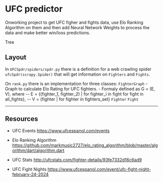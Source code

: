 # UFC predictor

Onworking project to get UFC figher and fights data, use Elo Ranking Algorithm on them and then add Neural Network Weights to process the data and make better win/loss predictions.


Tree

## Layout

In `UFCSpdr/spiders/spdr.py` there is a definition for a web crawling spider `ufcSpdr(scrapy.Spider)` that will get information on `Fighters` and `Fights`.

On `rank.py` there is an implementation for three classes:
  `FighterGraph` 
    - Graph to calculate Elo Rating for UFC fighters. 
    - Formaly defined as G = (E, V), where
        -- E = {(fighter_1, fighter_2) | for fighter_i in fight for fight in all_fights},
        -- V = {fighter | for fighter in fighters_set}
  `Fighter`
  `Fight`

---

## Resources

- UFC Events
  https://www.ufcespanol.com/events

- Elo Ranking Algorithm
  https://github.com/markmusic2727/elo_rating_algorithm/blob/master/algorithm/dart/algorithm.dart

- UFC Stats
  http://ufcstats.com/fighter-details/93fe7332d16c6ad9

- UFC Fight Nights
  https://www.ufcespanol.com/event/ufc-fight-night-february-24-2024
